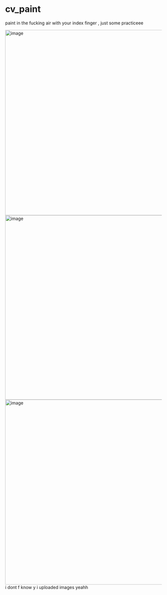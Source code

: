 # cv_paint
paint in the fucking air with your index finger , just some practiceee 

<img width="800" height="596" alt="image" src="https://github.com/user-attachments/assets/44630ed6-46c0-4eeb-a94d-5a5bab9da9da" />
<img width="798" height="593" alt="image" src="https://github.com/user-attachments/assets/05e47e0a-a462-4e0c-8951-3a00e82b981e" />
<img width="791" height="595" alt="image" src="https://github.com/user-attachments/assets/e6622f11-712d-422f-8cb3-1bccadf6d48b" />
i dont f know y i uploaded images yeahh 


